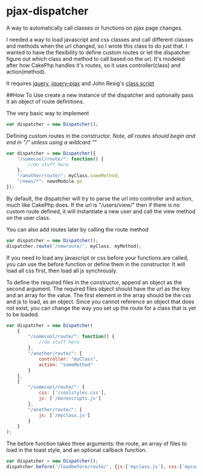 pjax-dispatcher
===============

A way to automatically call classes or functions on pjax page changes.

I needed a way to load javascript and css classes and call different classes and methods when the url changed, so I wrote this class to do just that. I wanted to have the flexibility to define custom routes or let the dispatcher figure out which class and method to call based on the url. It's modeled after how CakePhp handles it's routes, so it uses controller(class) and action(method).

It requires [jquery](https://github.com/jquery/jquery), [jquery-pjax](https://github.com/defunkt/jquery-pjax) and John Resig's [class script](http://ejohn.org/blog/simple-javascript-inheritance/)


##How To Use
create a new instance of the dispatcher and optionally pass it an object of route definitions.

The very basic way to implement
```javascript
var dispatcher = new Dispatcher();
```

Defining custom routes in the constructor. *Note, all routes should begin and end in "/" unless using a wildcard "*"
```javascript
var dispatcher = new Dispatcher({
	"/somecool/route/": function() {
		//do stuff here
	},
	"/another/route/": myClass.someMethod,
	"/news/*": newsModule.go
});
```
By default, the dispatcher will try to parse the url into controller and action, much like CakePhp does.
If the url is "/users/view/" then if there is no custom route defined, it will instantiate a new user and call the view method on the user class.

You can also add routes later by calling the route method
```javascript
var dispatcher = new Dispatcher();
dispatcher.route('/newroute/', myClass, myMethod);
```

If you need to load any javascript or css before your functions are called, you can use the before function or define them in the constructor. It will load all css first, then load all js synchrously.

To define the required files in the constructor, append an object as the second argument.  The required files object should have the url as the key and an array for the value.  The first element in the array should be the css and js to load, as an object. Since you cannot reference an object that does not exist, you can change the way you set up the route for a class that is yet to be loaded.
```javascript
var dispatcher = new Dispatcher(
	{
		"/somecool/route/": function() {
			//do stuff here
		},
		"/another/route/": {
	        controller: "myClass",
	        action: "someMethod"
	    }
	},
	{
		"/somecool/route/": {
	        css: ['/coolstyles.css'],
	        js: ['/morescripts.js']
	    },
		"/another/route/": {
	        js: ['/myclass.js']
	    }
	}
);
```

The before function takes three arguments: the route, an array of files to load in the toast style, and an optional callback function.

```javascript
var dispatcher = new Dispatcher();
dispatcher.before('/loadbefore/route/', {js:['myclass.js'], css:['mycustom.css']});
```